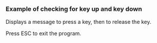 ### Example of checking for key up and key down

Displays a message to press a key, then to release the key.

Press ESC to exit the program.
